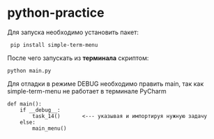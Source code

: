 # python-practice

Для запуска необходимо установить пакет:

`` 
pip install simple-term-menu
``

После чего запускать из **терминала** скриптом:

``
python main.py
``

Для отладки в режиме DEBUG необходимо править main, так как simple-term-menu не работает в терминале PyCharm

````
def main():
    if __debug__:
        task_14()       <--- указывая и импортируя нужную задачу
    else:
        main_menu()
````
